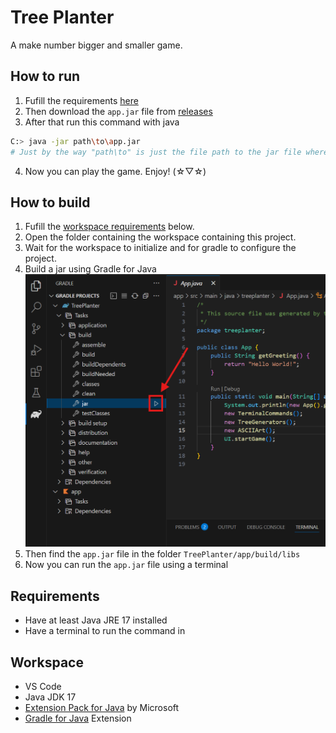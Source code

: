 # Tree Planter

A make number bigger and smaller game.

## How to run

1. Fufill the requirements [here](#requirements)
2. Then download the `app.jar` file from [releases](https://github.com/101zh/TreePlanter/releases)
3. After that run this command with java

```bash
C:> java -jar path\to\app.jar
# Just by the way "path\to" is just the file path to the jar file wherever it is downloaded to on your device
```

4. Now you can play the game. Enjoy! (☆▽☆)

## How to build

1. Fufill the [workspace requirements](#workspace) below.
2. Open the folder containing the workspace containing this project.
3. Wait for the workspace to initialize and for gradle to configure the project.
4. Build a jar using Gradle for Java
![An image showing how to build a jar using gradle for java.](READMEImages/buildJar.png)
5. Then find the `app.jar` file in  the folder `TreePlanter/app/build/libs`
6. Now you can run the `app.jar` file using a terminal

## Requirements

- Have at least Java JRE 17 installed
- Have a terminal to run the command in

## Workspace

- VS Code
- Java JDK 17
- [Extension Pack for Java](https://marketplace.visualstudio.com/items?itemName=vscjava.vscode-java-pack) by Microsoft
- [Gradle for Java](https://marketplace.visualstudio.com/items?itemName=vscjava.vscode-gradle) Extension
